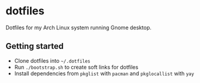 # dotfiles

Dotfiles for my Arch Linux system running Gnome desktop.

## Getting started

- Clone dotfiles into `~/.dotfiles`
- Run `./bootstrap.sh` to create soft links for dotfiles
- Install dependencies from `pkglist` with `pacman` and `pkglocallist` with `yay`
